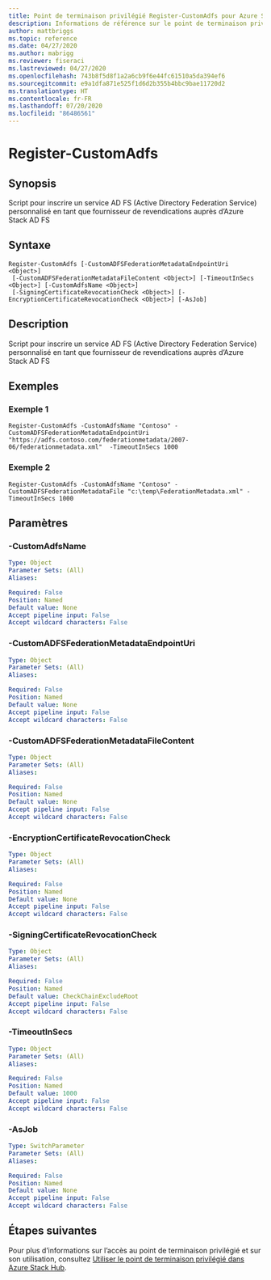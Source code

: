 ```yaml
---
title: Point de terminaison privilégié Register-CustomAdfs pour Azure Stack Hub
description: Informations de référence sur le point de terminaison privilégié Azure Stack PowerShell - Register-CustomAdfs
author: mattbriggs
ms.topic: reference
ms.date: 04/27/2020
ms.author: mabrigg
ms.reviewer: fiseraci
ms.lastreviewed: 04/27/2020
ms.openlocfilehash: 743b8f5d8f1a2a6cb9f6e44fc61510a5da394ef6
ms.sourcegitcommit: e9a1dfa871e525f1d6d2b355b4bbc9bae11720d2
ms.translationtype: HT
ms.contentlocale: fr-FR
ms.lasthandoff: 07/20/2020
ms.locfileid: "86486561"
---
```

# <a name="register-customadfs"></a>Register-CustomAdfs

## <a name="synopsis"></a>Synopsis
Script pour inscrire un service AD FS (Active Directory Federation Service) personnalisé en tant que fournisseur de revendications auprès d’Azure Stack AD FS

## <a name="syntax"></a>Syntaxe

```
Register-CustomAdfs [-CustomADFSFederationMetadataEndpointUri <Object>]
 [-CustomADFSFederationMetadataFileContent <Object>] [-TimeoutInSecs <Object>] [-CustomAdfsName <Object>]
 [-SigningCertificateRevocationCheck <Object>] [-EncryptionCertificateRevocationCheck <Object>] [-AsJob]
```

## <a name="description"></a>Description
Script pour inscrire un service AD FS (Active Directory Federation Service) personnalisé en tant que fournisseur de revendications auprès d’Azure Stack AD FS

## <a name="examples"></a>Exemples

### <a name="example-1"></a>Exemple 1
```
Register-CustomAdfs -CustomAdfsName "Contoso" -CustomADFSFederationMetadataEndpointUri "https://adfs.contoso.com/federationmetadata/2007-06/federationmetadata.xml"  -TimeoutInSecs 1000
```

### <a name="example-2"></a>Exemple 2
```
Register-CustomAdfs -CustomAdfsName "Contoso" -CustomADFSFederationMetadataFile "c:\temp\FederationMetadata.xml" -TimeoutInSecs 1000
```
## <a name="parameters"></a>Paramètres

### <a name="-customadfsname"></a>-CustomAdfsName
 

```yaml
Type: Object
Parameter Sets: (All)
Aliases:

Required: False
Position: Named
Default value: None
Accept pipeline input: False
Accept wildcard characters: False
```

### <a name="-customadfsfederationmetadataendpointuri"></a>-CustomADFSFederationMetadataEndpointUri
 

```yaml
Type: Object
Parameter Sets: (All)
Aliases:

Required: False
Position: Named
Default value: None
Accept pipeline input: False
Accept wildcard characters: False
```

### <a name="-customadfsfederationmetadatafilecontent"></a>-CustomADFSFederationMetadataFileContent
 

```yaml
Type: Object
Parameter Sets: (All)
Aliases:

Required: False
Position: Named
Default value: None
Accept pipeline input: False
Accept wildcard characters: False
```

### <a name="-encryptioncertificaterevocationcheck"></a>-EncryptionCertificateRevocationCheck
 

```yaml
Type: Object
Parameter Sets: (All)
Aliases:

Required: False
Position: Named
Default value: None
Accept pipeline input: False
Accept wildcard characters: False
```

### <a name="-signingcertificaterevocationcheck"></a>-SigningCertificateRevocationCheck
 

```yaml
Type: Object
Parameter Sets: (All)
Aliases:

Required: False
Position: Named
Default value: CheckChainExcludeRoot
Accept pipeline input: False
Accept wildcard characters: False
```

### <a name="-timeoutinsecs"></a>-TimeoutInSecs
 

```yaml
Type: Object
Parameter Sets: (All)
Aliases:

Required: False
Position: Named
Default value: 1000
Accept pipeline input: False
Accept wildcard characters: False
```

### <a name="-asjob"></a>-AsJob


```yaml
Type: SwitchParameter
Parameter Sets: (All)
Aliases:

Required: False
Position: Named
Default value: None
Accept pipeline input: False
Accept wildcard characters: False
```

## <a name="next-steps"></a>Étapes suivantes

Pour plus d’informations sur l’accès au point de terminaison privilégié et sur son utilisation, consultez [Utiliser le point de terminaison privilégié dans Azure Stack Hub](../../operator/azure-stack-privileged-endpoint.md).
